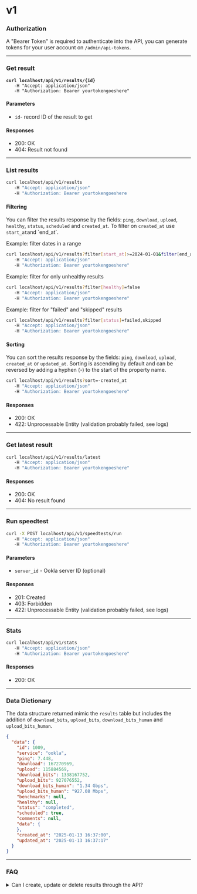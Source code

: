 # v1

### Authorization

A "Bearer Token" is required to authenticate into the API, you can generate tokens for your user account on `/admin/api-tokens`.

***

### Get result

<pre class="language-bash"><code class="lang-bash"><strong>curl localhost/api/v1/results/{id}
</strong>   -H "Accept: application/json"
   -H "Authorization: Bearer yourtokengoeshere"
</code></pre>

#### Parameters

* `id`- record ID of the result to get

#### Responses

* 200: OK
* 404: Result not found



***

### List results

```bash
curl localhost/api/v1/results
   -H "Accept: application/json"
   -H "Authorization: Bearer yourtokengoeshere
```

#### Filtering

You can filter the results response by the fields: `ping`, `download`, `upload`, `healthy`, `status`, `scheduled` and `created_at`. To filter on `created_at` use `start_at`and \`end\_at\`.

Example: filter dates in a range

```bash
curl localhost/api/v1/results?filter[start_at]>=2024-01-01&filter[end_at]<=2024-12-31
   -H "Accept: application/json"
   -H "Authorization: Bearer yourtokengoeshere"
```

Example: filter for only unhealthy results

```bash
curl localhost/api/v1/results?filter[healthy]=false
   -H "Accept: application/json"
   -H "Authorization: Bearer yourtokengoeshere"
```

Example: filter for "failed" and "skipped" results

```bash
curl localhost/api/v1/results?filter[status]=failed,skipped
   -H "Accept: application/json"
   -H "Authorization: Bearer yourtokengoeshere"
```

#### Sorting

You can sort the results response by the fields: `ping`, `download`, `upload`, `created_at` or `updated_at`. Sorting is ascending by default and can be reversed by adding a hyphen (-) to the start of the property name.

```bash
curl localhost/api/v1/results?sort=-created_at
   -H "Accept: application/json"
   -H "Authorization: Bearer yourtokengoeshere"
```

#### Responses

* 200: OK
* 422: Unprocessable Entity (validation probably failed, see logs)



***

### Get latest result

```bash
curl localhost/api/v1/results/latest
   -H "Accept: application/json"
   -H "Authorization: Bearer yourtokengoeshere"
```

#### Responses

* 200: OK
* 404: No result found



***

### Run speedtest

```bash
curl -X POST localhost/api/v1/speedtests/run
   -H "Accept: application/json"
   -H "Authorization: Bearer yourtokengoeshere"
```

#### Parameters

* `server_id` - Ookla server ID (optional)

#### Responses

* 201: Created
* 403: Forbidden
* 422: Unprocessable Entity (validation probably failed, see logs)

***

### Stats

```bash
curl localhost/api/v1/stats
   -H "Accept: application/json"
   -H "Authorization: Bearer yourtokengoeshere"
```

#### Responses

* 200: OK



***

### Data Dictionary

The data structure returned mimic the `results` table but includes the addition of `download_bits`, `upload_bits`, `download_bits_human` and `upload_bits_human`.

```json
{
  "data": {
    "id": 1009,
    "service": "ookla",
    "ping": 7.448,
    "download": 167270969,
    "upload": 115884569,
    "download_bits": 1338167752,
    "upload_bits": 927076552,
    "download_bits_human": "1.34 Gbps",
    "upload_bits_human": "927.08 Mbps",
    "benchmarks": null,
    "healthy": null,
    "status": "completed",
    "scheduled": true,
    "comments": null,
    "data": {
    },
    "created_at": "2025-01-13 16:37:00",
    "updated_at": "2025-01-13 16:37:17"
  }
}
```



***

### FAQ

<details>

<summary>Can I create, update or delete results through the API?</summary>

No, not at this time its read-only.

</details>



